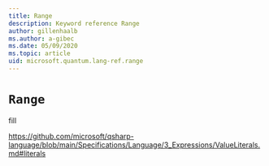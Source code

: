 ```yaml
---
title: Range
description: Keyword reference Range
author: gillenhaalb
ms.author: a-gibec
ms.date: 05/09/2020
ms.topic: article
uid: microsoft.quantum.lang-ref.range
---
```


# `Range`

fill

https://github.com/microsoft/qsharp-language/blob/main/Specifications/Language/3_Expressions/ValueLiterals.md#literals